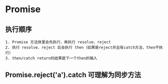 # Promise

## 执行顺序

    1. Promise 方法体里会先执行，再执行 resolve、reject
    2. 执行 resolve、reject 后会执行 then（如果是reject并且有catch方法，then不执行）
    3. then/catch return的结果是下一个then的输入

## Promise.reject('a').catch 可理解为同步方法
